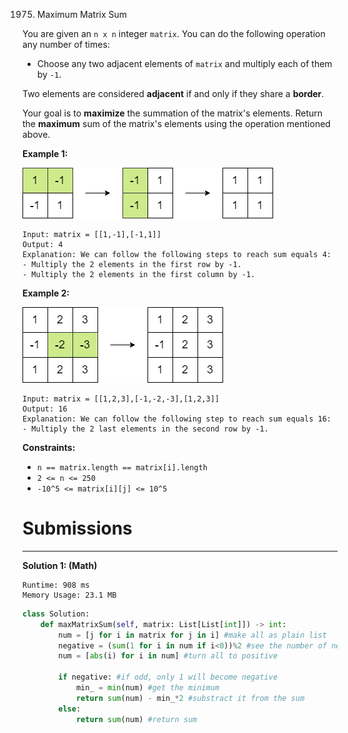 1975. Maximum Matrix Sum

You are given an `n x n` integer `matrix`. You can do the following operation any number of times:

* Choose any two adjacent elements of `matrix` and multiply each of them by `-1`.

Two elements are considered **adjacent** if and only if they share a **border**.

Your goal is to **maximize** the summation of the matrix's elements. Return the **maximum** sum of the matrix's elements using the operation mentioned above.

 

**Example 1:**

![1975_pc79-q2ex1.png)](img/1975_pc79-q2ex1.png)
```
Input: matrix = [[1,-1],[-1,1]]
Output: 4
Explanation: We can follow the following steps to reach sum equals 4:
- Multiply the 2 elements in the first row by -1.
- Multiply the 2 elements in the first column by -1.
```

**Example 2:**

![1975_pc79-q2ex2.png](img/1975_pc79-q2ex2.png)

```
Input: matrix = [[1,2,3],[-1,-2,-3],[1,2,3]]
Output: 16
Explanation: We can follow the following step to reach sum equals 16:
- Multiply the 2 last elements in the second row by -1.
```

**Constraints:**

* `n == matrix.length == matrix[i].length`
* `2 <= n <= 250`
* `-10^5 <= matrix[i][j] <= 10^5`

# Submissions
---
**Solution 1: (Math)**
```
Runtime: 908 ms
Memory Usage: 23.1 MB
```
```python
class Solution:
    def maxMatrixSum(self, matrix: List[List[int]]) -> int:
        num = [j for i in matrix for j in i] #make all as plain list
        negative = (sum(1 for i in num if i<0))%2 #see the number of negative is odd or even
        num = [abs(i) for i in num] #turn all to positive
        
        if negative: #if odd, only 1 will become negative
            min_ = min(num) #get the minimum 
            return sum(num) - min_*2 #substract it from the sum
        else:
            return sum(num) #return sum
```
